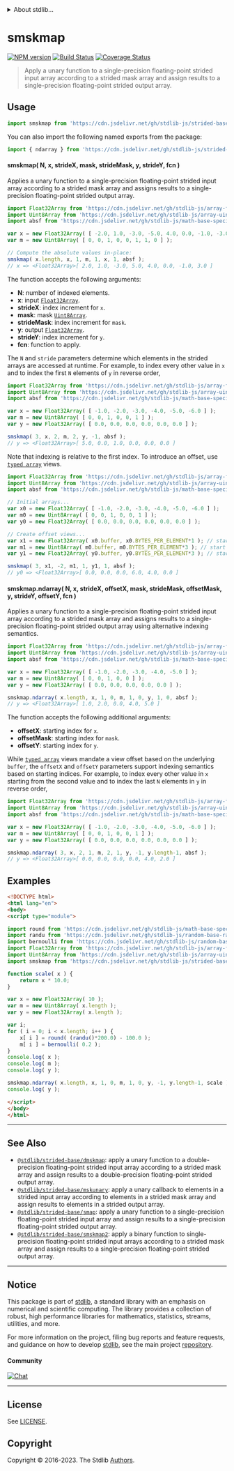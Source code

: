 <!--

@license Apache-2.0

Copyright (c) 2020 The Stdlib Authors.

Licensed under the Apache License, Version 2.0 (the "License");
you may not use this file except in compliance with the License.
You may obtain a copy of the License at

   http://www.apache.org/licenses/LICENSE-2.0

Unless required by applicable law or agreed to in writing, software
distributed under the License is distributed on an "AS IS" BASIS,
WITHOUT WARRANTIES OR CONDITIONS OF ANY KIND, either express or implied.
See the License for the specific language governing permissions and
limitations under the License.

-->

<!-- lint disable maximum-heading-length -->


<details>
  <summary>
    About stdlib...
  </summary>
  <p>We believe in a future in which the web is a preferred environment for numerical computation. To help realize this future, we've built stdlib. stdlib is a standard library, with an emphasis on numerical and scientific computation, written in JavaScript (and C) for execution in browsers and in Node.js.</p>
  <p>The library is fully decomposable, being architected in such a way that you can swap out and mix and match APIs and functionality to cater to your exact preferences and use cases.</p>
  <p>When you use stdlib, you can be absolutely certain that you are using the most thorough, rigorous, well-written, studied, documented, tested, measured, and high-quality code out there.</p>
  <p>To join us in bringing numerical computing to the web, get started by checking us out on <a href="https://github.com/stdlib-js/stdlib">GitHub</a>, and please consider <a href="https://opencollective.com/stdlib">financially supporting stdlib</a>. We greatly appreciate your continued support!</p>
</details>

# smskmap

[![NPM version][npm-image]][npm-url] [![Build Status][test-image]][test-url] [![Coverage Status][coverage-image]][coverage-url] <!-- [![dependencies][dependencies-image]][dependencies-url] -->

> Apply a unary function to a single-precision floating-point strided input array according to a strided mask array and assign results to a single-precision floating-point strided output array.

<section class="intro">

</section>

<!-- /.intro -->



<section class="usage">

## Usage

```javascript
import smskmap from 'https://cdn.jsdelivr.net/gh/stdlib-js/strided-base-smskmap@esm/index.mjs';
```

You can also import the following named exports from the package:

```javascript
import { ndarray } from 'https://cdn.jsdelivr.net/gh/stdlib-js/strided-base-smskmap@esm/index.mjs';
```

#### smskmap( N, x, strideX, mask, strideMask, y, strideY, fcn )

Applies a unary function to a single-precision floating-point strided input array according to a strided mask array and assigns results to a single-precision floating-point strided output array.

```javascript
import Float32Array from 'https://cdn.jsdelivr.net/gh/stdlib-js/array-float32@esm/index.mjs';
import Uint8Array from 'https://cdn.jsdelivr.net/gh/stdlib-js/array-uint8@esm/index.mjs';
import absf from 'https://cdn.jsdelivr.net/gh/stdlib-js/math-base-special-absf@esm/index.mjs';

var x = new Float32Array( [ -2.0, 1.0, -3.0, -5.0, 4.0, 0.0, -1.0, -3.0 ] );
var m = new Uint8Array( [ 0, 0, 1, 0, 0, 1, 1, 0 ] );

// Compute the absolute values in-place:
smskmap( x.length, x, 1, m, 1, x, 1, absf );
// x => <Float32Array>[ 2.0, 1.0, -3.0, 5.0, 4.0, 0.0, -1.0, 3.0 ]
```

The function accepts the following arguments:

-   **N**: number of indexed elements.
-   **x**: input [`Float32Array`][@stdlib/array/float32].
-   **strideX**: index increment for `x`.
-   **mask**: mask [`Uint8Array`][@stdlib/array/uint8].
-   **strideMask**: index increment for `mask`.
-   **y**: output [`Float32Array`][@stdlib/array/float32].
-   **strideY**: index increment for `y`.
-   **fcn**: function to apply.

The `N` and `stride` parameters determine which elements in the strided arrays are accessed at runtime. For example, to index every other value in `x` and to index the first `N` elements of `y` in reverse order,

```javascript
import Float32Array from 'https://cdn.jsdelivr.net/gh/stdlib-js/array-float32@esm/index.mjs';
import Uint8Array from 'https://cdn.jsdelivr.net/gh/stdlib-js/array-uint8@esm/index.mjs';
import absf from 'https://cdn.jsdelivr.net/gh/stdlib-js/math-base-special-absf@esm/index.mjs';

var x = new Float32Array( [ -1.0, -2.0, -3.0, -4.0, -5.0, -6.0 ] );
var m = new Uint8Array( [ 0, 0, 1, 0, 0, 1 ] );
var y = new Float32Array( [ 0.0, 0.0, 0.0, 0.0, 0.0, 0.0 ] );

smskmap( 3, x, 2, m, 2, y, -1, absf );
// y => <Float32Array>[ 5.0, 0.0, 1.0, 0.0, 0.0, 0.0 ]
```

Note that indexing is relative to the first index. To introduce an offset, use [`typed array`][@stdlib/array/float32] views.

```javascript
import Float32Array from 'https://cdn.jsdelivr.net/gh/stdlib-js/array-float32@esm/index.mjs';
import Uint8Array from 'https://cdn.jsdelivr.net/gh/stdlib-js/array-uint8@esm/index.mjs';
import absf from 'https://cdn.jsdelivr.net/gh/stdlib-js/math-base-special-absf@esm/index.mjs';

// Initial arrays...
var x0 = new Float32Array( [ -1.0, -2.0, -3.0, -4.0, -5.0, -6.0 ] );
var m0 = new Uint8Array( [ 0, 0, 1, 0, 0, 1 ] );
var y0 = new Float32Array( [ 0.0, 0.0, 0.0, 0.0, 0.0, 0.0 ] );

// Create offset views...
var x1 = new Float32Array( x0.buffer, x0.BYTES_PER_ELEMENT*1 ); // start at 2nd element
var m1 = new Uint8Array( m0.buffer, m0.BYTES_PER_ELEMENT*3 ); // start at 4th element
var y1 = new Float32Array( y0.buffer, y0.BYTES_PER_ELEMENT*3 ); // start at 4th element

smskmap( 3, x1, -2, m1, 1, y1, 1, absf );
// y0 => <Float32Array>[ 0.0, 0.0, 0.0, 6.0, 4.0, 0.0 ]
```

#### smskmap.ndarray( N, x, strideX, offsetX, mask, strideMask, offsetMask, y, strideY, offsetY, fcn )

Applies a unary function to a single-precision floating-point strided input array according to a strided mask array and assigns results to a single-precision floating-point strided output array using alternative indexing semantics.

```javascript
import Float32Array from 'https://cdn.jsdelivr.net/gh/stdlib-js/array-float32@esm/index.mjs';
import Uint8Array from 'https://cdn.jsdelivr.net/gh/stdlib-js/array-uint8@esm/index.mjs';
import absf from 'https://cdn.jsdelivr.net/gh/stdlib-js/math-base-special-absf@esm/index.mjs';

var x = new Float32Array( [ -1.0, -2.0, -3.0, -4.0, -5.0 ] );
var m = new Uint8Array( [ 0, 0, 1, 0, 0 ] );
var y = new Float32Array( [ 0.0, 0.0, 0.0, 0.0, 0.0 ] );

smskmap.ndarray( x.length, x, 1, 0, m, 1, 0, y, 1, 0, absf );
// y => <Float32Array>[ 1.0, 2.0, 0.0, 4.0, 5.0 ]
```

The function accepts the following additional arguments:

-   **offsetX**: starting index for `x`.
-   **offsetMask**: starting index for `mask`.
-   **offsetY**: starting index for `y`.

While [`typed array`][@stdlib/array/float32] views mandate a view offset based on the underlying `buffer`, the `offsetX` and `offsetY` parameters support indexing semantics based on starting indices. For example, to index every other value in `x` starting from the second value and to index the last `N` elements in `y` in reverse order,

```javascript
import Float32Array from 'https://cdn.jsdelivr.net/gh/stdlib-js/array-float32@esm/index.mjs';
import Uint8Array from 'https://cdn.jsdelivr.net/gh/stdlib-js/array-uint8@esm/index.mjs';
import absf from 'https://cdn.jsdelivr.net/gh/stdlib-js/math-base-special-absf@esm/index.mjs';

var x = new Float32Array( [ -1.0, -2.0, -3.0, -4.0, -5.0, -6.0 ] );
var m = new Uint8Array( [ 0, 0, 1, 0, 0, 1 ] );
var y = new Float32Array( [ 0.0, 0.0, 0.0, 0.0, 0.0, 0.0 ] );

smskmap.ndarray( 3, x, 2, 1, m, 2, 1, y, -1, y.length-1, absf );
// y => <Float32Array>[ 0.0, 0.0, 0.0, 0.0, 4.0, 2.0 ]
```

</section>

<!-- /.usage -->

<section class="notes">

</section>

<!-- /.notes -->

<section class="examples">

## Examples

<!-- eslint no-undef: "error" -->

```html
<!DOCTYPE html>
<html lang="en">
<body>
<script type="module">

import round from 'https://cdn.jsdelivr.net/gh/stdlib-js/math-base-special-round@esm/index.mjs';
import randu from 'https://cdn.jsdelivr.net/gh/stdlib-js/random-base-randu@esm/index.mjs';
import bernoulli from 'https://cdn.jsdelivr.net/gh/stdlib-js/random-base-bernoulli@esm/index.mjs';
import Float32Array from 'https://cdn.jsdelivr.net/gh/stdlib-js/array-float32@esm/index.mjs';
import Uint8Array from 'https://cdn.jsdelivr.net/gh/stdlib-js/array-uint8@esm/index.mjs';
import smskmap from 'https://cdn.jsdelivr.net/gh/stdlib-js/strided-base-smskmap@esm/index.mjs';

function scale( x ) {
    return x * 10.0;
}

var x = new Float32Array( 10 );
var m = new Uint8Array( x.length );
var y = new Float32Array( x.length );

var i;
for ( i = 0; i < x.length; i++ ) {
    x[ i ] = round( (randu()*200.0) - 100.0 );
    m[ i ] = bernoulli( 0.2 );
}
console.log( x );
console.log( m );
console.log( y );

smskmap.ndarray( x.length, x, 1, 0, m, 1, 0, y, -1, y.length-1, scale );
console.log( y );

</script>
</body>
</html>
```

</section>

<!-- /.examples -->

<!-- C interface documentation. -->



<!-- Section for related `stdlib` packages. Do not manually edit this section, as it is automatically populated. -->

<section class="related">

* * *

## See Also

-   <span class="package-name">[`@stdlib/strided-base/dmskmap`][@stdlib/strided/base/dmskmap]</span><span class="delimiter">: </span><span class="description">apply a unary function to a double-precision floating-point strided input array according to a strided mask array and assign results to a double-precision floating-point strided output array.</span>
-   <span class="package-name">[`@stdlib/strided-base/mskunary`][@stdlib/strided/base/mskunary]</span><span class="delimiter">: </span><span class="description">apply a unary callback to elements in a strided input array according to elements in a strided mask array and assign results to elements in a strided output array.</span>
-   <span class="package-name">[`@stdlib/strided-base/smap`][@stdlib/strided/base/smap]</span><span class="delimiter">: </span><span class="description">apply a unary function to a single-precision floating-point strided input array and assign results to a single-precision floating-point strided output array.</span>
-   <span class="package-name">[`@stdlib/strided-base/smskmap2`][@stdlib/strided/base/smskmap2]</span><span class="delimiter">: </span><span class="description">apply a binary function to single-precision floating-point strided input arrays according to a strided mask array and assign results to a single-precision floating-point strided output array.</span>

</section>

<!-- /.related -->

<!-- Section for all links. Make sure to keep an empty line after the `section` element and another before the `/section` close. -->


<section class="main-repo" >

* * *

## Notice

This package is part of [stdlib][stdlib], a standard library with an emphasis on numerical and scientific computing. The library provides a collection of robust, high performance libraries for mathematics, statistics, streams, utilities, and more.

For more information on the project, filing bug reports and feature requests, and guidance on how to develop [stdlib][stdlib], see the main project [repository][stdlib].

#### Community

[![Chat][chat-image]][chat-url]

---

## License

See [LICENSE][stdlib-license].


## Copyright

Copyright &copy; 2016-2023. The Stdlib [Authors][stdlib-authors].

</section>

<!-- /.stdlib -->

<!-- Section for all links. Make sure to keep an empty line after the `section` element and another before the `/section` close. -->

<section class="links">

[npm-image]: http://img.shields.io/npm/v/@stdlib/strided-base-smskmap.svg
[npm-url]: https://npmjs.org/package/@stdlib/strided-base-smskmap

[test-image]: https://github.com/stdlib-js/strided-base-smskmap/actions/workflows/test.yml/badge.svg?branch=main
[test-url]: https://github.com/stdlib-js/strided-base-smskmap/actions/workflows/test.yml?query=branch:main

[coverage-image]: https://img.shields.io/codecov/c/github/stdlib-js/strided-base-smskmap/main.svg
[coverage-url]: https://codecov.io/github/stdlib-js/strided-base-smskmap?branch=main

<!--

[dependencies-image]: https://img.shields.io/david/stdlib-js/strided-base-smskmap.svg
[dependencies-url]: https://david-dm.org/stdlib-js/strided-base-smskmap/main

-->

[chat-image]: https://img.shields.io/gitter/room/stdlib-js/stdlib.svg
[chat-url]: https://app.gitter.im/#/room/#stdlib-js_stdlib:gitter.im

[stdlib]: https://github.com/stdlib-js/stdlib

[stdlib-authors]: https://github.com/stdlib-js/stdlib/graphs/contributors

[umd]: https://github.com/umdjs/umd
[es-module]: https://developer.mozilla.org/en-US/docs/Web/JavaScript/Guide/Modules

[deno-url]: https://github.com/stdlib-js/strided-base-smskmap/tree/deno
[umd-url]: https://github.com/stdlib-js/strided-base-smskmap/tree/umd
[esm-url]: https://github.com/stdlib-js/strided-base-smskmap/tree/esm
[branches-url]: https://github.com/stdlib-js/strided-base-smskmap/blob/main/branches.md

[stdlib-license]: https://raw.githubusercontent.com/stdlib-js/strided-base-smskmap/main/LICENSE

[@stdlib/array/float32]: https://github.com/stdlib-js/array-float32/tree/esm

[@stdlib/array/uint8]: https://github.com/stdlib-js/array-uint8/tree/esm

<!-- <related-links> -->

[@stdlib/strided/base/dmskmap]: https://github.com/stdlib-js/strided-base-dmskmap/tree/esm

[@stdlib/strided/base/mskunary]: https://github.com/stdlib-js/strided-base-mskunary/tree/esm

[@stdlib/strided/base/smap]: https://github.com/stdlib-js/strided-base-smap/tree/esm

[@stdlib/strided/base/smskmap2]: https://github.com/stdlib-js/strided-base-smskmap2/tree/esm

<!-- </related-links> -->

</section>

<!-- /.links -->
